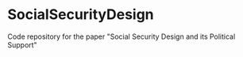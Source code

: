 # SocialSecurityDesign
Code repository for the paper "Social Security Design and its Political Support"
